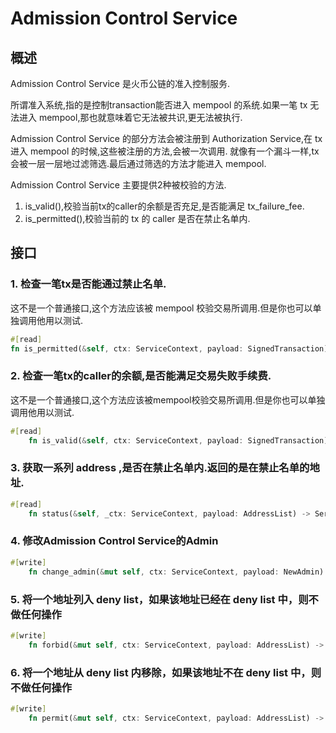 # Admission Control Service

## 概述

Admission Control Service 是火币公链的准入控制服务.

所谓准入系统,指的是控制transaction能否进入 mempool 的系统.如果一笔 tx 无法进入 mempool,那也就意味着它无法被共识,更无法被执行.

Admission Control Service 的部分方法会被注册到 Authorization Service,在 tx 进入 mempool 的时候,这些被注册的方法,会被一次调用.
就像有一个漏斗一样,tx会被一层一层地过滤筛选.最后通过筛选的方法才能进入 mempool.

Admission Control Service 主要提供2种被校验的方法.

1. is_valid(),校验当前tx的caller的余额是否充足,是否能满足 tx_failure_fee.
2. is_permitted(),校验当前的 tx 的 caller 是否在禁止名单内.

## 接口

### 1. 检查一笔tx是否能通过禁止名单.

这不是一个普通接口,这个方法应该被 mempool 校验交易所调用.但是你也可以单独调用他用以测试.

```rust
#[read]
fn is_permitted(&self, ctx: ServiceContext, payload: SignedTransaction) -> ServiceResponse<()>{}
```

### 2. 检查一笔tx的caller的余额,是否能满足交易失败手续费.

这不是一个普通接口,这个方法应该被mempool校验交易所调用.但是你也可以单独调用他用以测试.

```rust
#[read]
    fn is_valid(&self, ctx: ServiceContext, payload: SignedTransaction) -> ServiceResponse<()>{}
```

### 3. 获取一系列 address ,是否在禁止名单内.返回的是在禁止名单的地址.

```rust
#[read]
    fn status(&self, _ctx: ServiceContext, payload: AddressList) -> ServiceResponse<StatusList>{}
```


### 4. 修改Admission Control Service的Admin

```rust
#[write]
    fn change_admin(&mut self, ctx: ServiceContext, payload: NewAdmin) -> ServiceResponse<()>{}
```

### 5. 将一个地址列入 deny list，如果该地址已经在 deny list 中，则不做任何操作

```rust
#[write]
    fn forbid(&mut self, ctx: ServiceContext, payload: AddressList) -> ServiceResponse<()>{}
```

### 6. 将一个地址从 deny list 内移除，如果该地址不在 deny list 中，则不做任何操作

```rust
#[write]
    fn permit(&mut self, ctx: ServiceContext, payload: AddressList) -> ServiceResponse<()>{}
```
